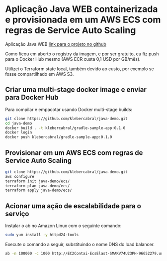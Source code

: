 # Aplicação Java WEB containerizada e provisionada em um AWS ECS com regras de Service Auto Scaling

Aplicação Java WEB [link para o projeto no github](https://github.com/codefresh-contrib/spring-boot-2-sample-app)

Como ficou em aberto o registry da imagem, e por ser gratuito, eu fiz push para o Docker Hub mesmo (AWS ECR custa 0,1 USD por GB/mês).

Utilizei o Terraform state local, também devido ao custo, por exemplo se fosse compartilhado em AWS S3.


## Criar uma multi-stage docker image e enviar para Docker Hub

Para compilar e empacotar usando Docker multi-stage builds:

```bash
git clone https://github.com/klebercabral/java-demo.git
cd java-demo
docker build . -t klebercabral/gradle-sample-app:0.1.0
docker login
docker push klebercabral/gradle-sample-app:0.1.0
```

## Provisionar em um AWS ECS com regras de Service Auto Scaling

```bash
git clone https://github.com/klebercabral/java-demo.git
aws configure
terraform init java-demo/ecs/
terraform plan java-demo/ecs/
terraform apply java-demo/ecs/
```

## Acionar uma ação de escalabilidade para o serviço

Instalar o ab no Amazon Linux com o seguinte comando:

```bash
sudo yum install -y httpd24-tools
```

Execute o comando a seguir, substituindo o nome DNS do load balancer.

```bash
ab -n 100000 -c 1000 http://EC2Contai-EcsElast-SMAKV74U23PH-96652279.us-east-1.elb.amazonaws.com/
```
